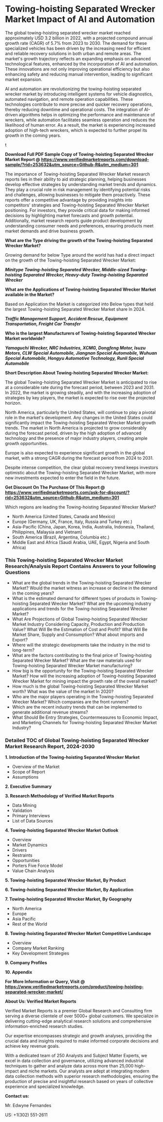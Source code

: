 <meta name="title" content="Global Towing-hoisting Separated Wrecker Market Impact of AI and Automation"><meta name="description" content="The global towing-hoisting separated wrecker market reached approximately USD 3.2 billion in 2022, with a projected compound annual growth rate (CAGR) of 5.7% from 202"><meta name="title" content="Towing-hoisting Separated Wrecker Market Size, Share, Scope, Trends, Growth, Opportunities, Analysis, Forecast"><h1>Towing-hoisting Separated Wrecker Market Impact of AI and Automation</h1><p>The global towing-hoisting separated wrecker market reached approximately USD 3.2 billion in 2022, with a projected compound annual growth rate (CAGR) of 5.7% from 2023 to 2030. The demand for these specialized vehicles has been driven by the increasing need for efficient and reliable recovery solutions in both urban and remote areas. The market's growth trajectory reflects an expanding emphasis on advanced technological features, enhanced by the incorporation of AI and automation. These innovations are not only improving operational efficiency but also enhancing safety and reducing manual intervention, leading to significant market expansion.</p><p>AI and automation are revolutionizing the towing-hoisting separated wrecker market by introducing intelligent systems for vehicle diagnostics, automated navigation, and remote operation capabilities. These technologies contribute to more precise and quicker recovery operations, thereby reducing downtime and operational costs. The integration of AI-driven algorithms helps in optimizing the performance and maintenance of wreckers, while automation facilitates seamless operation and reduces the likelihood of human error. As a result, the market is experiencing increased adoption of high-tech wreckers, which is expected to further propel its growth in the coming years.</p>t</p><p id="" class=""><strong>Download Full PDF Sample Copy of Towing-hoisting Separated Wrecker Market Report @ <a href="https://www.verifiedmarketreports.com/download-sample/?rid=253632&utm_source=Github-R&utm_medium=301" target="_blank">https://www.verifiedmarketreports.com/download-sample/?rid=253632&utm_source=Github-R&utm_medium=301</a></strong></p><p>The importance of&nbsp;Towing-hoisting Separated Wrecker Market research reports lies in their ability to aid strategic planning, helping businesses develop effective strategies by understanding market trends and dynamics. They play a crucial role in risk management by identifying potential risks and challenges, allowing businesses to mitigate them proactively. These reports offer a competitive advantage by providing insights into competitors' strategies and Towing-hoisting Separated Wrecker Market positioning. For investors, they provide critical data for making informed decisions by highlighting market forecasts and growth potential. Additionally, market research reports guide product development by understanding consumer needs and preferences, ensuring products meet market demands and drive business growth.</p><p><strong>What are the&nbsp;Type driving the growth of the Towing-hoisting Separated Wrecker Market?</strong></p><p id="" class="">Growing demand for below Type around the world has had a direct impact on the growth of the Towing-hoisting Separated Wrecker Market:</p><em><strong>Minitype Towing-hoisting Separated Wrecker, Middle-sized Towing-hoisting Separated Wrecker, Heavy-duty Towing-hoisting Separated Wrecker</strong></em></p><strong>What are the&nbsp;Applications&nbsp;of Towing-hoisting Separated Wrecker Market available in the Market?</strong></p><p id="" class="">Based on Application the Market is categorized into Below types that held the largest Towing-hoisting Separated Wrecker Market share In 2024.</p><em><strong>Traffic Management Support, Accident Rescue, Equipment Transportation, Freight Car Transfer</strong></em></p><strong>Who is the largest Manufacturers of Towing-hoisting Separated Wrecker Market worldwide?</strong></p><p><em><strong>Yamaguchi Wrecker, NRC Industries, XCMG, Dongfeng Motor, Isuzu Motors, CLW Special Automobile, Jiangnan Special Automobile, Wuhuan Special Automobile, Hongyu Automotive Technology, Runli Special Automobile</strong></em></p><p id="" class=""><strong>Short Description About Towing-hoisting Separated Wrecker Market:</strong></p><p>The global Towing-hoisting Separated Wrecker Market is anticipated to rise at a considerable rate during the forecast period, between 2023 and 2031. In 2022, the market is growing steadily, and with the increasing adoption of strategies by key players, the market is expected to rise over the projected horizon.</p><p>North America, particularly the United States, will continue to play a pivotal role in the market's development. Any changes in the United States could significantly impact the Towing-hoisting Separated Wrecker Market growth trends. The market in North America is projected to grow considerably during the forecast period, driven by the high adoption of advanced technology and the presence of major industry players, creating ample growth opportunities.</p><p>Europe is also expected to experience significant growth in the global market, with a strong CAGR during the forecast period from 2024 to 2031.</p><p>Despite intense competition, the clear global recovery trend keeps investors optimistic about the Towing-hoisting Separated Wrecker Market, with more new investments expected to enter the field in the future.</p><p id="" class=""><strong>Get Discount On The Purchase Of This Report @ <a href="https://www.verifiedmarketreports.com/ask-for-discount/?rid=253632&utm_source=Github-R&utm_medium=301" target="_blank">https://www.verifiedmarketreports.com/ask-for-discount/?rid=253632&utm_source=Github-R&utm_medium=301</a></strong></p>Which regions are leading the Towing-hoisting Separated Wrecker Market?</p><ul><li>North America (United States, Canada and Mexico)</li><li>Europe (Germany, UK, France, Italy, Russia and Turkey etc.)</li><li>Asia-Pacific (China, Japan, Korea, India, Australia, Indonesia, Thailand, Philippines, Malaysia and Vietnam)</li><li>South America (Brazil, Argentina, Columbia etc.)</li><li>Middle East and Africa (Saudi Arabia, UAE, Egypt, Nigeria and South Africa)</li></ul><h3 id="" class="">This Towing-hoisting Separated Wrecker Market Research/Analysis Report Contains Answers to your following Questions</h3><ul><li>What are the global trends in the Towing-hoisting Separated Wrecker Market? Would the market witness an increase or decline in the demand in the coming years?</li><li>What is the estimated demand for different types of products in Towing-hoisting Separated Wrecker Market? What are the upcoming industry applications and trends for the Towing-hoisting Separated Wrecker Market?</li><li>What Are Projections of Global Towing-hoisting Separated Wrecker Market Industry Considering Capacity, Production and Production Value? What Will Be the Estimation of Cost and Profit? What Will Be Market Share, Supply and Consumption? What about imports and Export?</li><li>Where will the strategic developments take the industry in the mid to long-term?</li><li>What are the factors contributing to the final price of Towing-hoisting Separated Wrecker Market? What are the raw materials used for Towing-hoisting Separated Wrecker Market manufacturing?</li><li>How big is the opportunity for the Towing-hoisting Separated Wrecker Market? How will the increasing adoption of Towing-hoisting Separated Wrecker Market for mining impact the growth rate of the overall market?</li><li>How much is the global Towing-hoisting Separated Wrecker Market worth? What was the value of the market In 2020?</li><li>Who are the major players operating in the Towing-hoisting Separated Wrecker Market? Which companies are the front runners?</li><li>Which are the recent industry trends that can be implemented to generate additional revenue streams?</li><li>What Should Be Entry Strategies, Countermeasures to Economic Impact, and Marketing Channels for Towing-hoisting Separated Wrecker Market Industry?</li></ul><h3 id="" class="">Detailed TOC of Global Towing-hoisting Separated Wrecker Market Research Report, 2024-2030</h3><p id="" class=""><strong>1. Introduction of the Towing-hoisting Separated Wrecker Market</strong></p><ul><li>Overview of the Market</li><li>Scope of Report</li><li>Assumptions</li></ul><p id="" class=""><strong>2. Executive Summary</strong></p><p id="" class=""><strong>3. Research Methodology of Verified Market Reports</strong></p><ul><li>Data Mining</li><li>Validation</li><li>Primary Interviews</li><li>List of Data Sources</li></ul><p id="" class=""><strong>4. Towing-hoisting Separated Wrecker Market Outlook</strong></p><ul><li>Overview</li><li>Market Dynamics</li><li>Drivers</li><li>Restraints</li><li>Opportunities</li><li>Porters Five Force Model</li><li>Value Chain Analysis</li></ul><p id="" class=""><strong>5. Towing-hoisting Separated Wrecker Market, By Product</strong></p><p id="" class=""><strong>6. Towing-hoisting Separated Wrecker Market, By Application</strong></p><p id="" class=""><strong>7. Towing-hoisting Separated Wrecker Market, By Geography</strong></p><ul><li>North America</li><li>Europe</li><li>Asia Pacific</li><li>Rest of the World</li></ul><p id="" class=""><strong>8. Towing-hoisting Separated Wrecker Market Competitive Landscape</strong></p><ul><li>Overview</li><li>Company Market Ranking</li><li>Key Development Strategies</li></ul><p id="" class=""><strong>9. Company Profiles</strong></p><p id="" class=""><strong>10. Appendix</strong></p><p id="" class=""><strong>For More Information or Query, Visit @ <a href="https://www.verifiedmarketreports.com/product/towing-hoisting-separated-wrecker-market/" target="_blank">https://www.verifiedmarketreports.com/product/towing-hoisting-separated-wrecker-market/</a></strong></p><p id="" class=""><strong>About Us: Verified Market Reports</strong></p><p id="" class="">Verified Market Reports is a premier Global Research and Consulting firm serving a diverse clientele of over 5000+ global customers. We specialize in delivering cutting-edge analytical research solutions and comprehensive information-enriched research studies.</p><p id="" class="">Our expertise encompasses strategic and growth analyses, providing the crucial data and insights required to make informed corporate decisions and achieve key revenue goals.</p><p id="" class="">With a dedicated team of 250 Analysts and Subject Matter Experts, we excel in data collection and governance, utilizing advanced industrial techniques to gather and analyze data across more than 25,000 high-impact and niche markets. Our analysts are adept at integrating modern data collection methods with superior research methodologies, ensuring the production of precise and insightful research based on years of collective experience and specialized knowledge.</p><p id="" class=""><strong>Contact us:</strong></p><p id="" class="">Mr. Edwyne Fernandes</p><p id="" class="">US: +1(302) 551-2611</p>